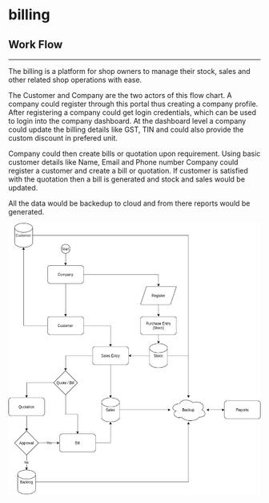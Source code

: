 # billing

## Work Flow
---
The billing is a platform for shop owners to manage their stock, sales and other related shop operations with ease.

The Customer and Company are the two actors of this flow chart. A company could register through this portal thus creating a company profile. After registering a company could get login credentials, which can be used to login into the company dashboard. At the dashboard level a company could update the billing details like GST, TIN and could also provide the custom discount in prefered unit.

Company could then create bills or quotation upon requirement. Using basic customer details like Name, Email and Phone number Company could register a customer and create a bill or quotation. If customer is satisfied with the quotation then a bill is generated and stock and sales would be updated.

All the data would be backedup to cloud and from there reports would be generated.


![alt text](https://github.com/gigiljacob/billing/blob/prod/documents/billing-flow-chart.png?raw=true)
